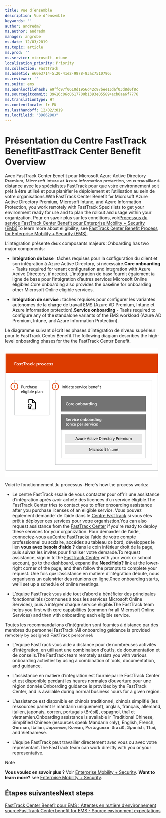 ```yaml
---
title: Vue d’ensemble
description: Vue d’ensemble
keywords: ''
author: andredm7
ms.author: andredm
manager: angrobe
ms.date: 12/03/2019
ms.topic: article
ms.prod: ''
ms.service: microsoft-intune
localization_priority: Priority
ms.collection: FastTrack
ms.assetid: e60e3714-5120-41e2-9878-83ac75107967
ms.reviewer: ''
ms.suite: ems
ms.openlocfilehash: e9ffc97f0610d1956d42c97bee11daf03d8d0f8c
ms.sourcegitcommit: 39616c06c0617700b1393e055894acb6aa6f7776
ms.translationtype: HT
ms.contentlocale: fr-FR
ms.lasthandoff: 12/02/2019
ms.locfileid: "39662903"
---
```

# <a name="fasttrack-center-benefit-overview"></a><span data-ttu-id="dc927-103">Présentation du Centre FastTrack Benefit</span><span class="sxs-lookup"><span data-stu-id="dc927-103">FastTrack Center Benefit Overview</span></span>

<span data-ttu-id="dc927-104">Avec FastTrack Center Benefit pour Microsoft Azure Active Directory Premium, Microsoft Intune et Azure information protection, vous travaillez à distance avec les spécialistes FastTrack pour que votre environnement soit prêt à être utilisé et pour planifier le déploiement et l’utilisation au sein de votre organisations.</span><span class="sxs-lookup"><span data-stu-id="dc927-104">With FastTrack Center Benefit for Microsoft Azure Active Directory Premium, Microsoft Intune, and Azure Information Protection, you work remotely with FastTrack Specialists to get your environment ready for use and to plan the rollout and usage within your organization.</span></span> <span data-ttu-id="dc927-105">Pour en savoir plus sur les conditions, voir[Processus du service FastTrack Center Benefit pour Enterprise Mobility + Security (EMS)](EMS-fasttrack-process.md)</span><span class="sxs-lookup"><span data-stu-id="dc927-105">To learn more about eligibility, see [FastTrack Center Benefit Process for Enterprise Mobility + Security (EMS)](EMS-fasttrack-process.md).</span></span>

<span data-ttu-id="dc927-106">L’intégration présente deux composants majeurs :</span><span class="sxs-lookup"><span data-stu-id="dc927-106">Onboarding has two major components:</span></span>

-   <span data-ttu-id="dc927-107">**Intégration de base** : tâches requises pour la configuration du client et son intégration à Azure Active Directory, si nécessaire.</span><span class="sxs-lookup"><span data-stu-id="dc927-107">**Core onboarding** - Tasks required for tenant configuration and integration with Azure Active Directory, if needed.</span></span> <span data-ttu-id="dc927-108">L’intégration de base fournit également la ligne de base pour l’intégration d’autres services Microsoft Online éligibles.</span><span class="sxs-lookup"><span data-stu-id="dc927-108">Core onboarding also provides the baseline for onboarding other Microsoft Online eligible services.</span></span>

-   <span data-ttu-id="dc927-109">**Intégration de service** : tâches requises pour configurer les variantes autonomes de la charge de travail EMS (Azure AD Premium, Intune et Azure information protection).</span><span class="sxs-lookup"><span data-stu-id="dc927-109">**Service onboarding** - Tasks required to configure any of the standalone variants of the EMS workload (Azure AD Premium, Intune, and Azure Information Protection).</span></span>

<span data-ttu-id="dc927-110">Le diagramme suivant décrit les phases d’intégration de niveau supérieur pour le FastTrack Center Benefit.</span><span class="sxs-lookup"><span data-stu-id="dc927-110">The following diagram describes the high-level onboarding phases for the the FastTrack Center Benefit.</span></span>

![Phases d’intégration de haut niveau de l’utilisation de FastTrack Center Benefit](./media/ft-onboarding-process.png)

<span data-ttu-id="dc927-112">Voici le fonctionnement du processus :</span><span class="sxs-lookup"><span data-stu-id="dc927-112">Here's how the process works:</span></span>

- <span data-ttu-id="dc927-113">Le centre FastTrack essaie de vous contacter pour offrir une assistance d’intégration après avoir acheté des licences d’un service éligible.</span><span class="sxs-lookup"><span data-stu-id="dc927-113">The FastTrack Center tries to contact you to offer onboarding assistance after you purchase licenses of an eligible service.</span></span> <span data-ttu-id="dc927-114">Vous pouvez également demander de l’aide dans le [Centre FastTrack](https://go.microsoft.com/fwlink/?linkid=780698) si vous êtes prêt à déployer ces services pour votre organisation.</span><span class="sxs-lookup"><span data-stu-id="dc927-114">You can also request assistance from the [FastTrack Center](https://go.microsoft.com/fwlink/?linkid=780698) if you're ready to deploy these services for your organization.</span></span> <span data-ttu-id="dc927-115">Pour demander de l’aide, connectez-vous au[Centre FastTrack](https://go.microsoft.com/fwlink/?linkid=780698)à l’aide de votre compte professionnel ou scolaire, accédez au tableau de bord, développez le lien **vous avez besoin d’aide ?** dans le coin inférieur droit de la page, puis suivez les invites pour finaliser votre demande.</span><span class="sxs-lookup"><span data-stu-id="dc927-115">To request assistance, sign in to the [FastTrack Center](https://go.microsoft.com/fwlink/?linkid=780698) with your work or school account, go to the dashboard, expand the **Need Help?** link at the lower-right corner of the page, and then follow the prompts to complete your request.</span></span> <span data-ttu-id="dc927-116">Une fois que l’assistance en matière d’intégration débute, nous organisons un calendrier des réunions en ligne.</span><span class="sxs-lookup"><span data-stu-id="dc927-116">Once onboarding starts, we’ll set up a schedule of online meetings.</span></span>

-   <span data-ttu-id="dc927-117">L’équipe FastTrack vous aide tout d’abord à bénéficier des principales fonctionnalités (communes à tous les services Microsoft Online Services), puis à intégrer chaque service éligible.</span><span class="sxs-lookup"><span data-stu-id="dc927-117">The FastTrack team helps you first with core capabilities (common for all Microsoft Online Services) and then with onboarding each eligible service.</span></span>

<span data-ttu-id="dc927-118">Toutes les recommandations d’intégration sont fournies à distance par des membres du personnel FastTrack :</span><span class="sxs-lookup"><span data-stu-id="dc927-118">All onboarding guidance is provided remotely by assigned FastTrack personnel:</span></span>

-   <span data-ttu-id="dc927-119">L’équipe FastTrack vous aide à distance pour de nombreuses activités d’intégration, en utilisant une combinaison d’outils, de documentation et de conseils.</span><span class="sxs-lookup"><span data-stu-id="dc927-119">The FastTrack team remotely assists you with various onboarding activities by using a combination of tools, documentation, and guidance.</span></span>

-   <span data-ttu-id="dc927-120">L’assistance en matière d’intégration est fournie par le FastTrack Center et est disponible pendant les heures normales d’ouverture pour une région donnée.</span><span class="sxs-lookup"><span data-stu-id="dc927-120">Onboarding guidance is provided by the FastTrack Center, and is available during normal business hours for a given region.</span></span>

-   <span data-ttu-id="dc927-121">L’assistance est disponible en chinois traditionnel, chinois simplifié (les ressources parlent le mandarin uniquement), anglais, français, allemand, italien, japonais, coréen, portugais (Brésil), espagnol, thaï et vietnamien.</span><span class="sxs-lookup"><span data-stu-id="dc927-121">Onboarding assistance is available in Traditional Chinese, Simplified Chinese (resources speak Mandarin only), English, French, German, Italian, Japanese, Korean, Portuguese (Brazil), Spanish, Thai, and Vietnamese.</span></span>

-   <span data-ttu-id="dc927-122">L’équipe FastTrack peut travailler directement avec vous ou avec votre représentant.</span><span class="sxs-lookup"><span data-stu-id="dc927-122">The FastTrack team can work directly with you or your representative.</span></span>

> [!NOTE]
> <span data-ttu-id="dc927-123">**Vous voulez en savoir plus ?** Voir [Enterprise Mobility + Security](https://www.microsoft.com/cloud-platform/enterprise-mobility).  </span><span class="sxs-lookup"><span data-stu-id="dc927-123">**Want to learn more?** see [Enterprise Mobility + Security](https://www.microsoft.com/cloud-platform/enterprise-mobility).</span></span>

## <a name="next-steps"></a><span data-ttu-id="dc927-124">Étapes suivantes</span><span class="sxs-lookup"><span data-stu-id="dc927-124">Next steps</span></span>

[<span data-ttu-id="dc927-125">FastTrack Center Benefit pour EMS : Attentes en matière d’environnement source</span><span class="sxs-lookup"><span data-stu-id="dc927-125">FastTrack Center benefit for EMS - Source environment expectations</span></span>](EMS-source-environment-expectations.md)
